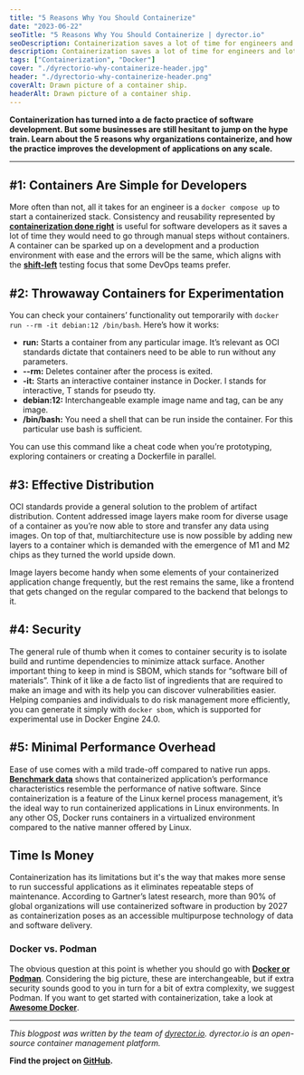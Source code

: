 ```yaml
---
title: "5 Reasons Why You Should Containerize"
date: "2023-06-22"
seoTitle: "5 Reasons Why You Should Containerize | dyrector.io"
seoDescription: Containerization saves a lot of time for engineers and lots of resources for organizations. Here's why you should containerize, too.
description: Containerization saves a lot of time for engineers and lots of resources for organizations. Here's why you should containerize, too.
tags: ["Containerization", "Docker"]
cover: "./dyrectorio-why-containerize-header.jpg"
header: "./dyrectorio-why-containerize-header.png"
coverAlt: Drawn picture of a container ship.
headerAlt: Drawn picture of a container ship.
---
```


**Containerization has turned into a de facto practice of software development. But some businesses are still hesitant to jump on the hype train. Learn about the 5 reasons why organizations containerize, and how the practice improves the development of applications on any scale.**

---

## #1: Containers Are Simple for Developers

More often than not, all it takes for an engineer is a `docker compose up` to start a containerized stack. Consistency and reusability represented by **[containerization done right](https://blog.dyrector.io/2023-06-15-containerization-best-practices/)** is useful for software developers as it saves a lot of time they would need to go through manual steps without containers. A container can be sparked up on a development and a production environment with ease and the errors will be the same, which aligns with the **[shift-left](https://blog.dyrector.io/2022-02-01-left-vs-right/)** testing focus that some DevOps teams prefer.

## #2: Throwaway Containers for Experimentation

You can check your containers’ functionality out temporarily with `docker run --rm -it debian:12 /bin/bash`. Here’s how it works: 

- **run:** Starts a container from any particular image. It’s relevant as OCI standards dictate that containers need to be able to run without any parameters.
- **--rm:** Deletes container after the process is exited.
- **-it:** Starts an interactive container instance in Docker. I stands for interactive, T stands for pseudo tty.
- **debian:12:** Interchangeable example image name and tag, can be any image.
- **/bin/bash:** You need a shell that can be run inside the container. For this particular use bash is sufficient.

You can use this command like a cheat code when you’re prototyping, exploring containers or creating a Dockerfile in parallel.

## #3: Effective Distribution

OCI standards provide a general solution to the problem of artifact distribution. Content addressed image layers make room for diverse usage of a container as you’re now able to store and transfer any data using images. On top of that, multiarchitecture use is now possible by adding new layers to a container which is demanded with the emergence of M1 and M2 chips as they turned the world upside down.

Image layers become handy when some elements of your containerized application change frequently, but the rest remains the same, like a frontend that gets changed on the regular compared to the backend that belongs to it.

## #4: Security

The general rule of thumb when it comes to container security is to isolate build and runtime dependencies to minimize attack surface. Another important thing to keep in mind is SBOM, which stands for “software bill of materials”. Think of it like a de facto list of ingredients that are required to make an image and with its help you can discover vulnerabilities easier. Helping companies and individuals to do risk management more efficiently, you can generate it simply with `docker sbom`, which is supported for experimental use in Docker Engine 24.0.

## #5: Minimal Performance Overhead

Ease of use comes with a mild trade-off compared to native run apps. **[Benchmark data](https://stackoverflow.com/questions/21889053/what-is-the-runtime-performance-cost-of-a-docker-container)** shows that containerized application’s performance characteristics resemble the performance of native software. Since containerization is a feature of the Linux kernel process management, it’s the ideal way to run containerized applications in Linux environments. In any other OS, Docker runs containers in a virtualized environment compared to the native manner offered by Linux.

## Time Is Money

Containerization has its limitations but it's the way that makes more sense to run successful applications as it eliminates repeatable steps of maintenance. According to Gartner’s latest research, more than 90% of global organizations will use containerized software in production by 2027 as containerization poses as an accessible multipurpose technology of data and software delivery.

### Docker vs. Podman

The obvious question at this point is whether you should go with **[Docker or Podman](https://www.imaginarycloud.com/blog/podman-vs-docker/)**. Considering the big picture, these are interchangeable, but if extra security sounds good to you in turn for a bit of extra complexity, we suggest Podman. If you want to get started with containerization, take a look at **[Awesome Docker](https://github.com/veggiemonk/awesome-docker)**.

---

_This blogpost was written by the team of [dyrector.io](https://dyrectorio.com). dyrector.io is an open-source container management platform._

**Find the project on [GitHub](https://github.com/dyrector-io/dyrectorio/).**

